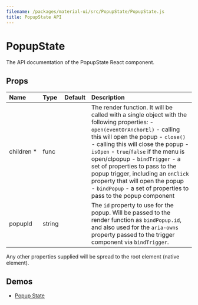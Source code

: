 ```yaml
---
filename: /packages/material-ui/src/PopupState/PopupState.js
title: PopupState API
---
```


<!--- This documentation is automatically generated, do not try to edit it. -->

# PopupState

<p class="description">The API documentation of the PopupState React component.</p>



## Props

| Name | Type | Default | Description |
|:-----|:-----|:--------|:------------|
| <span class="prop-name required">children *</span> | <span class="prop-type">func |   | The render function.  It will be called with a single object with the following properties: - `open(eventOrAnchorEl)` - calling this will open the popup - `close()` - calling this will close the popup - `isOpen` - `true`/`false` if the menu is open/clpopup - `bindTrigger` - a set of properties to pass to the popup trigger, including   an `onClick` property that will open the popup - `bindPopup` - a set of properties to pass to the popup component |
| <span class="prop-name">popupId</span> | <span class="prop-type">string |   | The `id` property to use for the popup.  Will be passed to the render function as `bindPopup.id`, and also used for the `aria-owns` property passed to the trigger component via `bindTrigger`. |

Any other properties supplied will be spread to the root element (native element).

## Demos

- [Popup State](/utils/popup-state)

